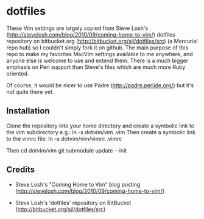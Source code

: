 
dotfiles
========

These Vim settings are largely copied from Steve Losh's
(http://stevelosh.com/blog/2010/09/coming-home-to-vim/) dotfiles repository on
bitbucket.org (http://bitbucket.org/sjl/dotfiles/src) (a Mercurial repo hub) so
I couldn't simply fork it on github. The main purpose of this repo to make my
favorites MacVim settings available to me anywhere, and anyone else is welcome
to use and extend them. There is a much bigger emphasis on Perl support than
Steve's files which are much more Ruby oriented.

Of course, it would be nicer to use Padre (http://padre.perlide.org/) but it's not quite there yet.

Installation
------------

Clone the repository into your home directory and create a symbolic link to the
vim subdirectory e.g.:
  ln -s dotvim/vim .vim
Then create a symbolic link to the vimrc file:
  ln -s dotvim/vim/vimrc .vimrc

Then cd dotvim/vim
git submodule update --init

Credits
-------

- Steve Losh's "Coming Home to Vim" blog posting (http://stevelosh.com/blog/2010/09/coming-home-to-vim/)
  
- Steve Losh's 'dotfiles' repository on BitBucket
  (http://bitbucket.org/sjl/dotfiles/src)
